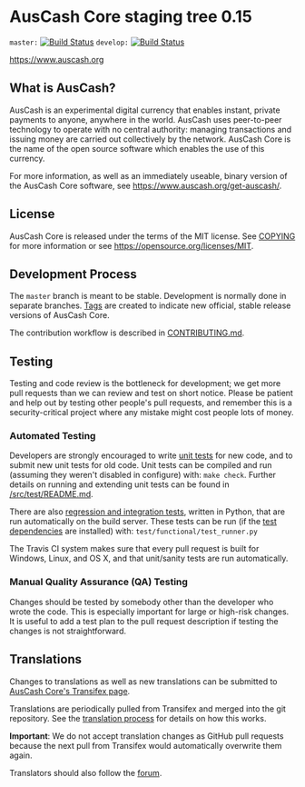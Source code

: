 AusCash Core staging tree 0.15
===========================

`master:` [![Build Status](https://travis-ci.org/auscashpay/auscash.svg?branch=master)](https://travis-ci.org/auscashpay/auscash) `develop:` [![Build Status](https://travis-ci.org/auscashpay/auscash.svg?branch=develop)](https://travis-ci.org/auscashpay/auscash/branches)

https://www.auscash.org


What is AusCash?
-------------

AusCash is an experimental digital currency that enables instant, private
payments to anyone, anywhere in the world. AusCash uses peer-to-peer technology
to operate with no central authority: managing transactions and issuing money
are carried out collectively by the network. AusCash Core is the name of the open
source software which enables the use of this currency.

For more information, as well as an immediately useable, binary version of
the AusCash Core software, see https://www.auscash.org/get-auscash/.


License
-------

AusCash Core is released under the terms of the MIT license. See [COPYING](COPYING) for more
information or see https://opensource.org/licenses/MIT.

Development Process
-------------------

The `master` branch is meant to be stable. Development is normally done in separate branches.
[Tags](https://github.com/auscashpay/auscash/tags) are created to indicate new official,
stable release versions of AusCash Core.

The contribution workflow is described in [CONTRIBUTING.md](CONTRIBUTING.md).

Testing
-------

Testing and code review is the bottleneck for development; we get more pull
requests than we can review and test on short notice. Please be patient and help out by testing
other people's pull requests, and remember this is a security-critical project where any mistake might cost people
lots of money.

### Automated Testing

Developers are strongly encouraged to write [unit tests](src/test/README.md) for new code, and to
submit new unit tests for old code. Unit tests can be compiled and run
(assuming they weren't disabled in configure) with: `make check`. Further details on running
and extending unit tests can be found in [/src/test/README.md](/src/test/README.md).

There are also [regression and integration tests](/test), written
in Python, that are run automatically on the build server.
These tests can be run (if the [test dependencies](/test) are installed) with: `test/functional/test_runner.py`

The Travis CI system makes sure that every pull request is built for Windows, Linux, and OS X, and that unit/sanity tests are run automatically.

### Manual Quality Assurance (QA) Testing

Changes should be tested by somebody other than the developer who wrote the
code. This is especially important for large or high-risk changes. It is useful
to add a test plan to the pull request description if testing the changes is
not straightforward.

Translations
------------

Changes to translations as well as new translations can be submitted to
[AusCash Core's Transifex page](https://www.transifex.com/projects/p/auscash/).

Translations are periodically pulled from Transifex and merged into the git repository. See the
[translation process](doc/translation_process.md) for details on how this works.

**Important**: We do not accept translation changes as GitHub pull requests because the next
pull from Transifex would automatically overwrite them again.

Translators should also follow the [forum](https://www.auscash.org/forum/topic/auscash-worldwide-collaboration.88/).
